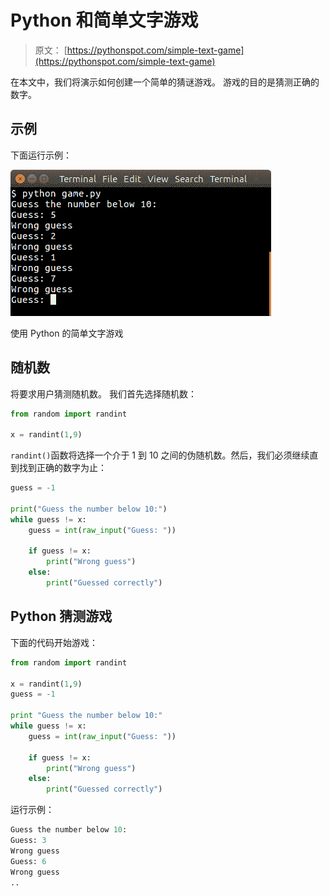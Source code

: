 # Python 和简单文字游戏

> 原文： [https://pythonspot.com/simple-text-game](https://pythonspot.com/simple-text-game)

在本文中，我们将演示如何创建一个简单的猜谜游戏。
游戏的目的是猜测正确的数字。

## 示例

下面运行示例：

![python-text-game](img/e700a43a387c917fef1acdb35ac275a0.jpg)

使用 Python 的简单文字游戏

## 随机数

将要求用户猜测随机数。 我们首先选择随机数：

```py
from random import randint

x = randint(1,9)

```

`randint()`函数将选择一个介于 1 到 10 之间的伪随机数。然后，我们必须继续直到找到正确的数字为止：

```py
guess = -1

print("Guess the number below 10:")
while guess != x:
    guess = int(raw_input("Guess: "))

    if guess != x:
        print("Wrong guess")
    else:
        print("Guessed correctly")

```

## Python 猜测游戏

下面的代码开始游戏：

```py
from random import randint

x = randint(1,9)
guess = -1

print "Guess the number below 10:"
while guess != x:
    guess = int(raw_input("Guess: "))

    if guess != x:
        print("Wrong guess")
    else:
        print("Guessed correctly")

```

运行示例：

```py
Guess the number below 10:
Guess: 3
Wrong guess
Guess: 6
Wrong guess
..

```